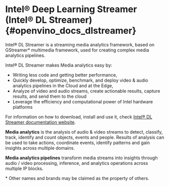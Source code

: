 # Intel® Deep Learning Streamer (Intel® DL Streamer) {#openvino_docs_dlstreamer}

Intel® DL Streamer is a streaming media analytics framework, based on GStreamer* multimedia framework, used for creating complex media analytics pipelines.  

Intel® DL Streamer makes Media analytics easy by: 

* Writing less code and getting better performance,
* Quickly develop, optimize, benchmark, and deploy video & audio analytics pipelines in the Cloud and at the Edge,
* Analyze of video and audio streams, create actionable results, capture results, and send them to the cloud 
* Leverage the efficiency and computational power of Intel hardware platforms 

For information on how to download, install and use it, check [Intel® DL Streamer documentation website](https://dlstreamer.github.io).  

**Media analytics** is the analysis of audio & video streams to detect, classify, track, identify and count objects, events and people. Results of analysis can be used to take actions, coordinate events, identify patterns and gain insights across multiple domains. 

**Media analytics pipelines** transform media streams into insights through audio / video processing, inference, and analytics operations across multiple IP blocks. 
 
\* Other names and brands may be claimed as the property of others. 